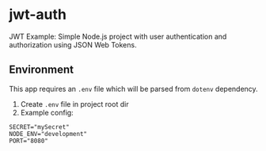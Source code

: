 # jwt-auth
 JWT Example: Simple Node.js project with user authentication and authorization using JSON Web Tokens.

## Environment
This app requires an `.env` file which will be parsed from `dotenv` dependency.
1. Create `.env` file in project root dir
2. Example config:
```shell
SECRET="mySecret"
NODE_ENV="development"
PORT="8080"
```